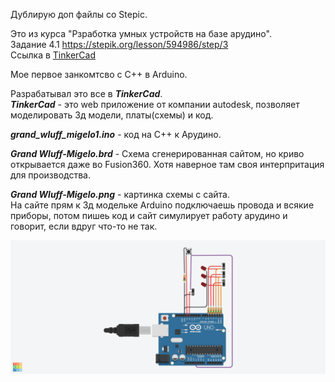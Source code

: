 Дублирую доп файлы со Stepic.

Это из курса "Рзработка умных устройств на базе арудино". <br>
Задание 4.1 https://stepik.org/lesson/594986/step/3 <br>
Ссылка в  [TinkerCad](https://www.tinkercad.com/things/dzgeleYKFy0-grand-wluff-migelo/editel?sharecode=ugvpRFzjCWGiPnSbHhCxnI9DFSTlv25TgM65fHBbn9Y) <p>
Мое первое занкомтсво с C++ в Arduino. <p>
Разрабатывал это все в **_TinkerCad_**. <br>
**_TinkerCad_** - это web приложение от компании autodesk, позволяет моделировать 3д модели, платы(схемы) и код. <p>
**_grand_wluff_migelo1.ino_** - код на C++ к Арудино. <p>

**_Grand Wluff-Migelo.brd_** - Схема сгенерированная сайтом, но криво открывается даже во Fusion360. Хотя наверное там своя интерпритация для производства. <p>

**_Grand Wluff-Migelo.png_** - картинка схемы с сайта. <br> На сайте прям к 3д модельке Arduino подключаешь провода и всякие приборы, потом пишеь код и сайт симулирует работу арудино и говорит, если вдруг что-то не так. <p>

![alt text](https://github.com/mateotop/mateotop.github.io/blob/main/secrets/Stepic/arduino_1/task_4.1/Grand_Wluff-Migelo.png?raw=true)

